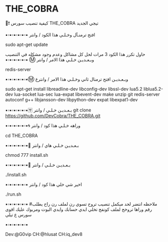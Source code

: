 
# THE_COBRA
🤖:exclamation: كيفية تنصيب سورس THE_COBRA تيجي الجديد


▪️▫️▪️▫️▪️▫️▪️▫️▪️▫️▪️
افتح ترمنـآل وخـلـي هذا الكود / وانتر

sudo apt-get update

حاول تكرر هذا الكود 3 مرات لحل كل مشاكل وعدم وجود مشكله في التنصيب
▪️▫️▪️▫️▪️▫️▪️▫️▪️▫️▪️
:m: وبـعـديـن خـلـي هذا الامر / وانتر

redis-server


▪️▫️▪️▫️▪️▫️▪️▫️▪️▫️▪️:m: وبـعـديـن افتح ترمنال ثاني وخـلـي هذا الامر / وانترع

sudo apt-get install libreadline-dev libconfig-dev libssl-dev lua5.2 liblua5.2-dev lua-socket lua-sec lua-expat libevent-dev make unzip git redis-server autoconf g++ libjansson-dev libpython-dev expat libexpat1-dev

▪️▫️▪️▫️▪️▫️▪️▫️▪️▫️▪️:sa: بـعـديـن خـلـي / وانتر
git clone https://github.com/DevCobra/THE_COBRA.git

▪️▫️▪️▫️▪️▫️▪️▫️▪️▫️▪️:cyclone: وراهه خـلـي هذا كود / وانتر

cd THE_COBRA

▪️▫️▪️▫️▪️▫️▪️▫️▪️▫️▪️:diamond_shape_with_a_dot_inside: بـعـديـن خـلـي هاي / وانتر

 chmod 777 install.sh

▪️▫️▪️▫️▪️▫️▪️▫️▪️▫️▪️:baggage_claim: بـعـديـن خـلـي / وانتر

 ./install.sh

▪️▫️▪️▫️▪️▫️▪️▫️▪️▫️▪️ اخير شي خلي هذا كود / وانتر 

./run.sh

▪️▫️▪️▫️▪️▫️▪️▫️▪️▫️▪️
#ملاحظه انتضر لحد ميكمل تنصيب تروح تسوي رن لملف رن راح يطلب رقم 
وراها تروخح لملف كونفج تخلي ايدي حسابك وايدي البوت 
ومربوك عليك اقوى سورس ع تيلي

▪️▫️▪️▫️▪️▫️▪️▫️▪️▫️▪️

Dev:@G0vip
CH:@hlusat
CH:iq_dev8
